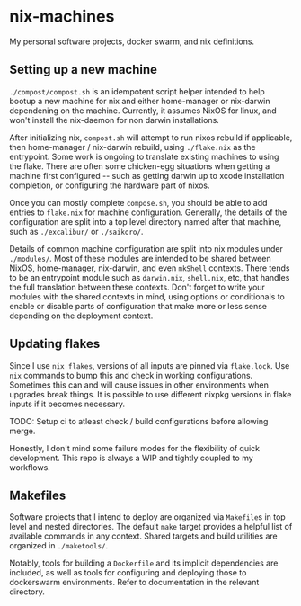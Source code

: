 # nix-machines

My personal software projects, docker swarm, and nix definitions.

## Setting up a new machine

`./compost/compost.sh` is an idempotent script helper intended to help bootup a new machine for nix
and either home-manager or nix-darwin dependening on the machine. Currently, it assumes NixOS for linux,
and won't install the nix-daemon for non darwin installations.

After initializing nix, `compost.sh` will attempt to run nixos rebuild if applicable, then
home-manager / nix-darwin rebuild, using `./flake.nix` as the entrypoint. Some work is ongoing to
translate existing machines to using the flake. There are often some chicken-egg situations when
getting a machine first configured -- such as getting darwin up to xcode installation completion,
or configuring the hardware part of nixos.

Once you can mostly complete `compose.sh`, you should be able to add entries to `flake.nix` for machine
configuration. Generally, the details of the configuration are split into a top level directory named
after that machine, such as `./excalibur/` or `./saikoro/`.

Details of common machine configuration are split into nix modules under `./modules/`. Most of these modules
are intended to be shared between NixOS, home-manager, nix-darwin, and even `mkShell` contexts. There tends
to be an entrypoint module such as `darwin.nix`, `shell.nix`, etc, that handles the full translation between
these contexts. Don't forget to write your modules with the shared contexts in mind, using options or conditionals
to enable or disable parts of configuration that make more or less sense depending on the deployment context.

## Updating flakes

Since I use `nix flakes`, versions of all inputs are pinned via `flake.lock`. Use `nix` commands to bump this and
check in working configurations. Sometimes this can and will cause issues in other environments when upgrades
break things. It is possible to use different nixpkg versions in flake inputs if it becomes necessary.

TODO: Setup ci to atleast check / build configurations before allowing merge.

Honestly, I don't mind some failure modes for the flexibility of quick development. This repo is always a WIP
and tightly coupled to my workflows.

## Makefiles

Software projects that I intend to deploy are organized via `Makefile`s in top level and nested directories.
The default `make` target provides a helpful list of available commands in any context. Shared targets
and build utilities are organized in `./maketools/`.

Notably, tools for building a `Dockerfile` and its implicit dependencies are included, as well as tools
for configuring and deploying those to dockerswarm environments. Refer to documentation in the relevant
directory.

